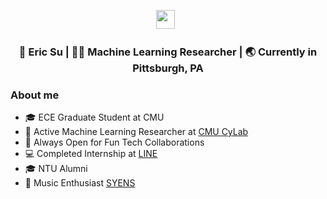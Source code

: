 <p align='center'> 
<a href="https://www.linkedin.com/in/ericyen-shuosu/"><img height="30" src="https://raw.githubusercontent.com/trinwin/trinwin/master/icons/linkedin.png?raw=true"></a>&nbsp;&nbsp;

<div align="center">
<h3>  👋 Eric Su | 🧑‍💻 Machine Learning Researcher | 🌏 Currently in Pittsburgh, PA </h3> 
</div>

### About me 

- 🎓 ECE Graduate Student at CMU
- 🤖 Active Machine Learning Researcher at [CMU CyLab](https://www.cylab.cmu.edu/)
- 🤝 Always Open for Fun Tech Collaborations
- 💻 Completed Internship at [LINE](https://line.me/en/)
- 🎓 NTU Alumni
- 🎵 Music Enthusiast [SYENS](https://www.youtube.com/@SYENS-gv5yj)

<!--
**eric0708/eric0708** is a ✨ _special_ ✨ repository because its `README.md` (this file) appears on your GitHub profile.

Here are some ideas to get you started:

- 🔭 I’m currently working on ...
- 🌱 I’m currently learning ...
- 👯 I’m looking to collaborate on ...
- 🤔 I’m looking for help with ...
- 💬 Ask me about ...
- 📫 How to reach me: ...
- 😄 Pronouns: ...
- ⚡ Fun fact: ...
-->
